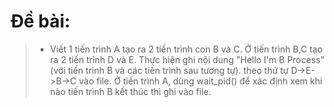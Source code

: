 # Đề bài:
> - Viết 1 tiến trình A tạo ra 2 tiến trình con B và C. Ở tiến trình B,C tạo ra 2 tiến trình D và E. Thực hiện ghi nội dung "Hello I'm B Process"(với tiến trình B và các tiến trình sau tương tự). theo thứ tự D->E->B->C vào file. Ở tiến trình A, dùng wait_pid() để xác định xem khi nào tiến trình B kết thúc thì ghi vào file.